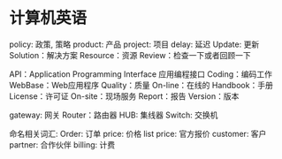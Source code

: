 # 计算机英语
policy: 政策, 策略
product: 产品
project: 项目
delay: 延迟
Update: 更新
Solution：解决方案
Resource：资源
Review：检查一下或者回顾一下

API：Application Programming Interface 应用编程接口
Coding：编码工作
WebBase：Web应用程序
Quality：质量
On-line：在线的
Handbook：手册
License：许可证
On-site：现场服务
Report：报告
Version：版本

gateway: 网关
Router：路由器
HUB: 集线器
Switch: 交换机

命名相关词汇:
Order: 订单
price: 价格
list price: 官方报价
customer: 客户
partner: 合作伙伴
billing: 计费